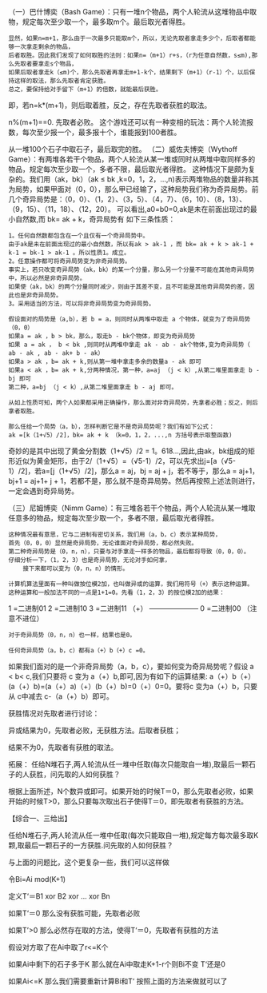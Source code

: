 （一）巴什博奕（Bash Game）：只有一堆n个物品，两个人轮流从这堆物品中取物，规定每次至少取一个，最多取m个。最后取光者得胜。

    显然，如果n=m+1，那么由于一次最多只能取m个，所以，无论先取者拿走多少个，后取者都能够一次拿走剩余的物品，
    后者取胜。因此我们发现了如何取胜的法则：如果n=（m+1）r+s，（r为任意自然数，s≤m),那么先取者要拿走s个物品，
    如果后取者拿走k（≤m)个，那么先取者再拿走m+1-k个，结果剩下（m+1）（r-1）个，以后保持这样的取法，那么先取者肯定获胜。
    总之，要保持给对手留下（m+1）的倍数，就能最后获胜。

即，若n=k*(m+1)，则后取着胜，反之，存在先取者获胜的取法。

n%(m+1)==0. 先取者必败。
    这个游戏还可以有一种变相的玩法：两个人轮流报数，每次至少报一个，最多报十个，谁能报到100者胜。

从一堆100个石子中取石子，最后取完的胜。
（二）威佐夫博奕（Wythoff Game）：有两堆各若干个物品，两个人轮流从某一堆或同时从两堆中取同样多的物品，规定每次至少取一个，多者不限，最后取光者得胜。
    这种情况下是颇为复杂的。我们用（ak，bk）（ak ≤ bk ,k=0，1，2，...,n)表示两堆物品的数量并称其为局势，如果甲面对（0，0），那么甲已经输了，这种局势我们称为奇异局势。前几个奇异局势是：（0，0）、（1，2）、（3，5）、（4，7）、（6，10）、（8，13）、（9，15）、（11，18）、（12，20）。
    可以看出,a0=b0=0,ak是未在前面出现过的最小自然数,而 bk= ak + k，奇异局势有
如下三条性质：

    1。任何自然数都包含在一个且仅有一个奇异局势中。
    由于ak是未在前面出现过的最小自然数，所以有ak > ak-1 ，而 bk= ak + k > ak-1 + k-1 = bk-1 > ak-1 。所以性质1。成立。
    2。任意操作都可将奇异局势变为非奇异局势。
    事实上，若只改变奇异局势（ak，bk）的某一个分量，那么另一个分量不可能在其他奇异局势中，所以必然是非奇异局势。
    如果使（ak，bk）的两个分量同时减少，则由于其差不变，且不可能是其他奇异局势的差，因此也是非奇异局势。
    3。采用适当的方法，可以将非奇异局势变为奇异局势。

    假设面对的局势是（a,b），若 b = a，则同时从两堆中取走 a 个物体，就变为了奇异局势（0，0）
    如果a = ak ，b > bk，那么，取走b - bk个物体，即变为奇异局势
    如果 a = ak ， b < bk ,则同时从两堆中拿走 ak - ab - ak个物体,变为奇异局势（ ab - ak , ab - ak+ b - ak）
    如果a > ak ，b= ak + k,则从第一堆中拿走多余的数量a - ak 即可
    如果a < ak ，b= ak + k,分两种情况，第一种，a=aj （j < k）,从第二堆里面拿走 b - bj 即可
    第二种，a=bj （j < k）,从第二堆里面拿走 b - aj 即可。

    从如上性质可知，两个人如果都采用正确操作，那么面对非奇异局势，先拿者必胜；反之，则后拿者取胜。

    那么任给一个局势（a，b），怎样判断它是不是奇异局势呢？我们有如下公式：
    ak =[k（1+√5）/2]，bk= ak + k （k=0，1，2，...,n 方括号表示取整函数)
奇妙的是其中出现了黄金分割数（1+√5）/2 = 1。618...,因此,由ak，bk组成的矩形近似为黄金矩形，由于2/（1+√5）=（√5-1）/2，可以先求出j=[a（√5-1）/2]，若a=[j（1+√5）/2]，那么a = aj，bj = aj + j，若不等于，那么a = aj+1，bj+1 = aj+1+ j + 1，若都不是，那么就不是奇异局势。然后再按照上述法则进行，一定会遇到奇异局势。

（三）尼姆博奕（Nimm Game）：有三堆各若干个物品，两个人轮流从某一堆取任意多的物品，规定每次至少取一个，多者不限，最后取光者得胜。

    这种情况最有意思，它与二进制有密切关系，我们用（a，b，c）表示某种局势，
    首先（0，0，0）显然是奇异局势，无论谁面对奇异局势，都必然失败。
    第二种奇异局势是（0，n，n），只要与对手拿走一样多的物品，最后都将导致（0，0，0）。
    仔细分析一下，（1，2，3）也是奇异局势，无论对手如何拿，
        接下来都可以变为（0，n，n）的情形。

    计算机算法里面有一种叫做按位模2加，也叫做异或的运算，我们用符号（+）表示这种运算。
    这种运算和一般加法不同的一点是1+1=0。先看（1，2，3）的按位模2加的结果：

1 =二进制01
2 =二进制10
3 =二进制11 （+）
———————
0 =二进制00 （注意不进位）

    对于奇异局势（0，n，n）也一样，结果也是0。

    任何奇异局势（a，b，c）都有a（+）b（+）c =0。

如果我们面对的是一个非奇异局势（a，b，c），要如何变为奇异局势呢？假设 a < b< c,我们只要将 c 变为 a（+）b,即可,因为有如下的运算结果: a（+）b（+）(a（+）b)=(a（+）a)（+）(b（+）b)=0（+）0=0。要将c 变为a（+）b，只要从 c中减去 c-（a（+）b）即可。

获胜情况对先取者进行讨论：

异或结果为0，先取者必败，无获胜方法。后取者获胜；

结果不为0，先取者有获胜的取法。

 拓展： 任给N堆石子,两人轮流从任一堆中任取(每次只能取自一堆),取最后一颗石子的人获胜，问先取的人如何获胜？

根据上面所述，N个数异或即可。如果开始的时候T＝0，那么先取者必败，如果开始的时候T>0，那么只要每次取出石子使得T＝0，即先取者有获胜的方法。

 

 【综合一、三给出】

任给N堆石子,两人轮流从任一堆中任取(每次只能取自一堆),规定每方每次最多取K颗,取最后一颗石子的一方获胜.问先取的人如何获胜？

与上面的问题比，这个更复杂一些，我们可以这样做

令Bi=Ai mod(K+1)

定义T‘＝B1 xor B2 xor ... xor Bn

如果T‘＝0 那么没有获胜可能，先取者必败

如果T’>0 那么必然存在取的方法，使得T‘＝0，先取者有获胜的方法

假设对方取了在Ai中取了r<=K个

如果Ai中剩下的石子多于K 那么就在Ai中取走K+1-r个则Bi不变 T‘还是0

如果Ai<=K 那么我们需要重新计算Bi和T‘ 按照上面的方法来做就可以了
